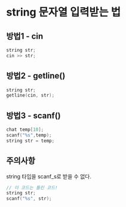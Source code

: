 # string 문자열 입력받는 법

## 방법1 - cin
```cpp
string str;
cin >> str;
```

## 방법2 - getline()
```cpp
string str;
getline(cin, str);
```

## 방법3 - scanf()
```cpp
chat temp[10];
scanf("%s",temp);
string str = temp;
```

## 주의사항
string 타입을 scanf_s로 받을 수 없다. 
```cpp
// 이 코드는 틀린 코드!
string str;
scanf("%s", str);
```



